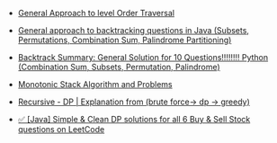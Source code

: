 -   [General Approach to level Order Traversal](./Leetcode/generalApproachToLevelOrder.md)

-   [General approach to backtracking questions in Java (Subsets, Permutations, Combination Sum, Palindrome Partitioning)](<https://leetcode.com/problems/permutations/discuss/18239/A-general-approach-to-backtracking-questions-in-Java-(Subsets-Permutations-Combination-Sum-Palindrome-Partioning)>)

-   [Backtrack Summary: General Solution for 10 Questions!!!!!!!! Python (Combination Sum, Subsets, Permutation, Palindrome)](<https://leetcode.com/problems/permutations/discuss/18284/Backtrack-Summary%3A-General-Solution-for-10-Questions!!!!!!!!-Python-(Combination-Sum-Subsets-Permutation-Palindrome)>)

-   [Monotonic Stack Algorithm and Problems](https://liuzhenglaichn.gitbook.io/algorithm/monotonic-stack)

-   [Recursive - DP | Explanation from (brute force-> dp -> greedy)](<https://leetcode.com/problems/best-time-to-buy-and-sell-stock-ii/discuss/1569135/Explanation-from-(brute-force-greater-dp-greater-greedy)>)

-   [✅ [Java] Simple & Clean DP solutions for all 6 Buy & Sell Stock questions on LeetCode](https://leetcode.com/problems/best-time-to-buy-and-sell-stock-ii/discuss/1569081/Java-Simple-and-Clean-DP-solutions-for-all-6-Buy-and-Sell-Stock-questions-on-LeetCode)

